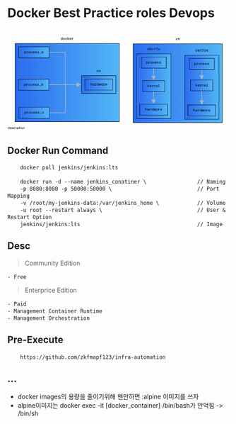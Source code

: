 # Docker Best Practice roles Devops

![vm](./public/architecture.png)

## Docker Run Command

```
    docker pull jenkins/jenkins:lts

    docker run -d --name jenkins_conatiner \                // Naming
    -p 8080:8080 -p 50000:50000 \                           // Port Mapping
    -v /root/my-jenkins-data:/var/jenkins_home \            // Volume
    -u root --restart always \                              // User & Restart Option
    jenkins/jenkins:lts                                     // Image
```

## Desc

> Community Edition

    - Free

> Enterprice Edition

    - Paid
    - Management Container Runtime
    - Management Orchestration

## Pre-Execute

```
    https://github.com/zkfmapf123/infra-automation
```

## ...

- docker images의 용량을 줄이기위해 왠만하면 :alpine 이미지를 쓰자
- alpine이미지는 docker exec -it [docker_container] /bin/bash가 안먹힘 -> /bin/sh
